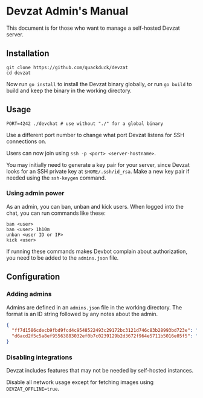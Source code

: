 # Devzat Admin's Manual

This document is for those who want to manage a self-hosted Devzat server.


## Installation
```shell
git clone https://github.com/quackduck/devzat
cd devzat
```
Now run `go install` to install the Devzat binary globally, or run `go build` to build and keep the binary in the working directory.

## Usage

```shell
PORT=4242 ./devchat # use without "./" for a global binary
```

Use a different port number to change what port Devzat listens for SSH connections on.

Users can now join using `ssh -p <port> <server-hostname>`.

You may initially need to generate a key pair for your server, since Devzat looks for an SSH private key at `$HOME/.ssh/id_rsa`. Make a new key pair if needed using the `ssh-keygen` command.

### Using admin power

As an admin, you can ban, unban and kick users. When logged into the chat, you can run commands like these:
```shell
ban <user>
ban <user> 1h10m
unban <user ID or IP>
kick <user>
```

If running these commands makes Devbot complain about authorization, you need to be added to the `admins.json` file.

## Configuration

### Adding admins

Admins are defined in an `admins.json` file in the working directory.
The format is an ID string followed by any notes about the admin.
```json
{
  "ff7d1586cdecb9fbd9fcd4c9548522493c29172bc3121d746c83b28993bd723e": "Ishan Goel - quackduck",
  "d6acd2f5c5a8ef95563883032ef0b7c0239129b2d3672f964e5711b5016e05f5": "Arkaeriit: github.com/Arkaeriit"
}
```

### Disabling integrations

Devzat includes features that may not be needed by self-hosted instances.

Disable all network usage except for fetching images using `DEVZAT_OFFLINE=true`.
